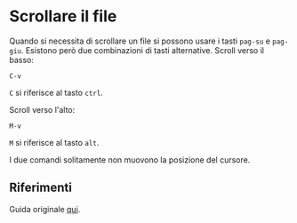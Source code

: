 # Scrollare il file
Quando si necessita di scrollare un file si possono usare i tasti `pag-su` e `pag-giu`. Esistono però due combinazioni di tasti alternative.
Scroll verso il basso:
```
C-v
```
`C` si riferisce al tasto `ctrl`.

Scroll verso l'alto:
```
M-v
```
`M` si riferisce al tasto `alt`.

I due comandi solitamente non muovono la posizione del cursore.

## Riferimenti
Guida originale [qui](https://www.gnu.org/software/emacs/manual/html_node/emacs/Scrolling.html).